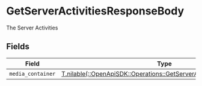 # GetServerActivitiesResponseBody

The Server Activities


## Fields

| Field                                                                                                                                  | Type                                                                                                                                   | Required                                                                                                                               | Description                                                                                                                            |
| -------------------------------------------------------------------------------------------------------------------------------------- | -------------------------------------------------------------------------------------------------------------------------------------- | -------------------------------------------------------------------------------------------------------------------------------------- | -------------------------------------------------------------------------------------------------------------------------------------- |
| `media_container`                                                                                                                      | [T.nilable(::OpenApiSDK::Operations::GetServerActivitiesMediaContainer)](../../models/operations/getserveractivitiesmediacontainer.md) | :heavy_minus_sign:                                                                                                                     | N/A                                                                                                                                    |